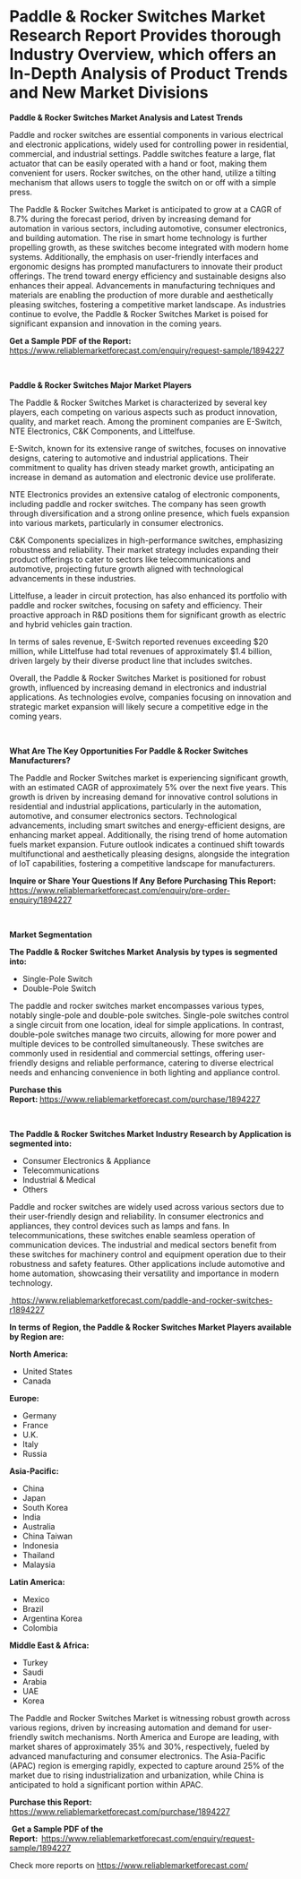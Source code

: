 <p><h1>Paddle & Rocker Switches Market Research Report Provides thorough Industry Overview, which offers an In-Depth Analysis of Product Trends and New Market Divisions</h1></p><p><strong>Paddle & Rocker Switches Market Analysis and Latest Trends</strong></p>
<p><p>Paddle and rocker switches are essential components in various electrical and electronic applications, widely used for controlling power in residential, commercial, and industrial settings. Paddle switches feature a large, flat actuator that can be easily operated with a hand or foot, making them convenient for users. Rocker switches, on the other hand, utilize a tilting mechanism that allows users to toggle the switch on or off with a simple press.</p><p>The Paddle & Rocker Switches Market is anticipated to grow at a CAGR of 8.7% during the forecast period, driven by increasing demand for automation in various sectors, including automotive, consumer electronics, and building automation. The rise in smart home technology is further propelling growth, as these switches become integrated with modern home systems. Additionally, the emphasis on user-friendly interfaces and ergonomic designs has prompted manufacturers to innovate their product offerings. The trend toward energy efficiency and sustainable designs also enhances their appeal. Advancements in manufacturing techniques and materials are enabling the production of more durable and aesthetically pleasing switches, fostering a competitive market landscape. As industries continue to evolve, the Paddle & Rocker Switches Market is poised for significant expansion and innovation in the coming years.</p></p>
<p><strong>Get a Sample PDF of the Report:&nbsp;</strong> <a href="https://www.reliablemarketforecast.com/enquiry/request-sample/1894227?utm_campaign=2866&utm_medium=2&utm_source=Github&utm_content=ia&utm_term=28032025&utm_id=paddle-rocker-switches">https://www.reliablemarketforecast.com/enquiry/request-sample/1894227</a></p>
<p>&nbsp;</p>
<p><strong>Paddle & Rocker Switches Major Market Players</strong></p>
<p><p>The Paddle & Rocker Switches Market is characterized by several key players, each competing on various aspects such as product innovation, quality, and market reach. Among the prominent companies are E-Switch, NTE Electronics, C&K Components, and Littelfuse. </p><p>E-Switch, known for its extensive range of switches, focuses on innovative designs, catering to automotive and industrial applications. Their commitment to quality has driven steady market growth, anticipating an increase in demand as automation and electronic device use proliferate.</p><p>NTE Electronics provides an extensive catalog of electronic components, including paddle and rocker switches. The company has seen growth through diversification and a strong online presence, which fuels expansion into various markets, particularly in consumer electronics.</p><p>C&K Components specializes in high-performance switches, emphasizing robustness and reliability. Their market strategy includes expanding their product offerings to cater to sectors like telecommunications and automotive, projecting future growth aligned with technological advancements in these industries.</p><p>Littelfuse, a leader in circuit protection, has also enhanced its portfolio with paddle and rocker switches, focusing on safety and efficiency. Their proactive approach in R&D positions them for significant growth as electric and hybrid vehicles gain traction.</p><p>In terms of sales revenue, E-Switch reported revenues exceeding $20 million, while Littelfuse had total revenues of approximately $1.4 billion, driven largely by their diverse product line that includes switches. </p><p>Overall, the Paddle & Rocker Switches Market is positioned for robust growth, influenced by increasing demand in electronics and industrial applications. As technologies evolve, companies focusing on innovation and strategic market expansion will likely secure a competitive edge in the coming years.</p></p>
<p>&nbsp;</p>
<p><strong>What Are The Key Opportunities For Paddle & Rocker Switches Manufacturers?</strong></p>
<p><p>The Paddle and Rocker Switches market is experiencing significant growth, with an estimated CAGR of approximately 5% over the next five years. This growth is driven by increasing demand for innovative control solutions in residential and industrial applications, particularly in the automation, automotive, and consumer electronics sectors. Technological advancements, including smart switches and energy-efficient designs, are enhancing market appeal. Additionally, the rising trend of home automation fuels market expansion. Future outlook indicates a continued shift towards multifunctional and aesthetically pleasing designs, alongside the integration of IoT capabilities, fostering a competitive landscape for manufacturers.</p></p>
<p><strong>Inquire or Share Your Questions If Any Before Purchasing This Report:</strong> <a href="https://www.reliablemarketforecast.com/enquiry/pre-order-enquiry/1894227?utm_campaign=2866&utm_medium=2&utm_source=Github&utm_content=ia&utm_term=28032025&utm_id=paddle-rocker-switches">https://www.reliablemarketforecast.com/enquiry/pre-order-enquiry/1894227</a></p>
<p>&nbsp;</p>
<p><strong>Market Segmentation</strong></p>
<p><strong>The Paddle & Rocker Switches Market Analysis by types is segmented into:</strong></p>
<p><ul><li>Single-Pole Switch</li><li>Double-Pole Switch</li></ul></p>
<p><p>The paddle and rocker switches market encompasses various types, notably single-pole and double-pole switches. Single-pole switches control a single circuit from one location, ideal for simple applications. In contrast, double-pole switches manage two circuits, allowing for more power and multiple devices to be controlled simultaneously. These switches are commonly used in residential and commercial settings, offering user-friendly designs and reliable performance, catering to diverse electrical needs and enhancing convenience in both lighting and appliance control.</p></p>
<p><strong>Purchase this Report:&nbsp;</strong><a href="https://www.reliablemarketforecast.com/purchase/1894227?utm_campaign=2866&utm_medium=2&utm_source=Github&utm_content=ia&utm_term=28032025&utm_id=paddle-rocker-switches">https://www.reliablemarketforecast.com/purchase/1894227</a></p>
<p>&nbsp;</p>
<p><strong>The Paddle & Rocker Switches Market Industry Research by Application is segmented into:</strong></p>
<p><ul><li>Consumer Electronics & Appliance</li><li>Telecommunications</li><li>Industrial & Medical</li><li>Others</li></ul></p>
<p><p>Paddle and rocker switches are widely used across various sectors due to their user-friendly design and reliability. In consumer electronics and appliances, they control devices such as lamps and fans. In telecommunications, these switches enable seamless operation of communication devices. The industrial and medical sectors benefit from these switches for machinery control and equipment operation due to their robustness and safety features. Other applications include automotive and home automation, showcasing their versatility and importance in modern technology.</p></p>
<p><a href="https://www.reliablemarketforecast.com/paddle-and-rocker-switches-r1894227?utm_campaign=2866&utm_medium=2&utm_source=Github&utm_content=ia&utm_term=28032025&utm_id=paddle-rocker-switches">&nbsp;https://www.reliablemarketforecast.com/paddle-and-rocker-switches-r1894227</a></p>
<p><strong>In terms of Region, the Paddle & Rocker Switches Market Players available by Region are:</strong></p>
<p>
    <p> <strong> North America: </strong>
        <ul>
            <li>United States</li>
            <li>Canada</li>
        </ul>
        </p> 
    <p> <strong> Europe: </strong>
        <ul>
            <li>Germany</li>
            <li>France</li>
            <li>U.K.</li>
            <li>Italy</li>
            <li>Russia</li>
        </ul>
        </p> 
    <p> <strong> Asia-Pacific: </strong>
        <ul>
            <li>China</li>
            <li>Japan</li>
            <li>South Korea</li>
            <li>India</li>
            <li>Australia</li>
            <li>China Taiwan</li>
            <li>Indonesia</li>
            <li>Thailand</li>
            <li>Malaysia</li>
        </ul>
        </p> 
    <p> <strong> Latin America: </strong>
        <ul>
            <li>Mexico</li>
            <li>Brazil</li>
            <li>Argentina Korea</li>
            <li>Colombia</li>
        </ul>
        </p> 
    <p> <strong> Middle East & Africa: </strong>
        <ul>
            <li>Turkey</li>
            <li>Saudi</li>
            <li>Arabia</li>
            <li>UAE</li>
            <li>Korea</li>
        </ul>
    </p>
    </p>
<p><p>The Paddle and Rocker Switches Market is witnessing robust growth across various regions, driven by increasing automation and demand for user-friendly switch mechanisms. North America and Europe are leading, with market shares of approximately 35% and 30%, respectively, fueled by advanced manufacturing and consumer electronics. The Asia-Pacific (APAC) region is emerging rapidly, expected to capture around 25% of the market due to rising industrialization and urbanization, while China is anticipated to hold a significant portion within APAC.</p></p>
<p><strong>Purchase this Report: </strong><a href="https://www.reliablemarketforecast.com/purchase/1894227?utm_campaign=2866&utm_medium=2&utm_source=Github&utm_content=ia&utm_term=28032025&utm_id=paddle-rocker-switches">https://www.reliablemarketforecast.com/purchase/1894227</a></p>
<p>&nbsp;<strong>Get a Sample PDF of the Report:&nbsp;&nbsp;</strong><a href="https://www.reliablemarketforecast.com/enquiry/request-sample/1894227?utm_campaign=2866&utm_medium=2&utm_source=Github&utm_content=ia&utm_term=28032025&utm_id=paddle-rocker-switches">https://www.reliablemarketforecast.com/enquiry/request-sample/1894227</a></p>
<p><strong></strong></p>
<p>Check more reports on <a href="https://www.reliablemarketforecast.com/?utm_campaign=2866&utm_medium=2&utm_source=Github&utm_content=ia&utm_term=28032025&utm_id=paddle-rocker-switches">https://www.reliablemarketforecast.com/</a></p>
